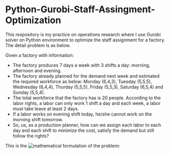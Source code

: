 # Python-Gurobi-Staff-Assingment-Optimization
This respository is my practice on operations research where I use Gurobi solver on Python environment to optimize the staff assignment for a factory. The detail problem is as below.

Given a factory with information:
- The factory produces 7 days a week with 3 shifts a day: morning, afternoon and evening.
- The factory already planned for the demand next week and estimated the required workforce as below: Monday (6,4,3), Tuesday (5,5,5), Wednesday (6,4,4), Thurday (5,5,5), Friday (5,5,3), Saturday (6,5,4) and Sunday (5,5,4).
- The total workforce that the factory has is 20 people. According to the labor rights, a labor can only work 1 shift a day and each week, a labor must take leave at least 2 days.
- If a labor works on evening shift today, he/she cannot work on the morning shift tomorrow.
- So, us, as a production planner, how can we assign each labor to each day and each shift to minimize the cost, satisfy the demand but still follow the rights?

This is the ![mathematical formulation](https://github.com/user-attachments/assets/3a3992fb-13f1-4545-b232-6aa3892f9755) of the problem:

